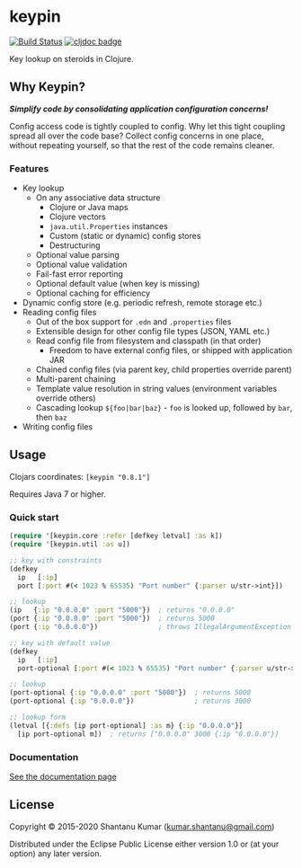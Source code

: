 # keypin

[![Build Status](https://travis-ci.org/kumarshantanu/keypin.svg)](https://travis-ci.org/kumarshantanu/keypin)
[![cljdoc badge](https://cljdoc.org/badge/keypin/keypin)](https://cljdoc.org/d/keypin/keypin)

Key lookup on steroids in Clojure.

## Why Keypin?

_**Simplify code by consolidating application configuration concerns!**_

Config access code is tightly coupled to config. Why let this tight coupling spread all
over the code base? Collect config concerns in one place, without repeating yourself,
so that the rest of the code remains cleaner.

### Features

- Key lookup
  - On any associative data structure
    - Clojure or Java maps
    - Clojure vectors
    - `java.util.Properties` instances
    - Custom (static or dynamic) config stores
    - Destructuring
  - Optional value parsing
  - Optional value validation
  - Fail-fast error reporting
  - Optional default value (when key is missing)
  - Optional caching for efficiency
- Dynamic config store (e.g. periodic refresh, remote storage etc.)
- Reading config files
  - Out of the box support for `.edn` and `.properties` files
  - Extensible design for other config file types (JSON, YAML etc.)
  - Read config file from filesystem and classpath (in that order)
    - Freedom to have external config files, or shipped with application JAR
  - Chained config files (via parent key, child properties override parent)
  - Multi-parent chaining
  - Template value resolution in string values (environment variables override others)
  - Cascading lookup `${foo|bar|baz}` - `foo` is looked up, followed by `bar`, then `baz`
- Writing config files


## Usage

Clojars coordinates: `[keypin "0.8.1"]`

Requires Java 7 or higher.


### Quick start

```clojure
(require '[keypin.core :refer [defkey letval] :as k])
(require '[keypin.util :as u])

;; key with constraints
(defkey
  ip   [:ip]
  port [:port #(< 1023 % 65535) "Port number" {:parser u/str->int}])

;; lookup
(ip   {:ip "0.0.0.0" :port "5000"})  ; returns "0.0.0.0"
(port {:ip "0.0.0.0" :port "5000"})  ; returns 5000
(port {:ip "0.0.0.0"})               ; throws IllegalArgumentException

;; key with default value
(defkey
  ip   [:ip]
  port-optional [:port #(< 1023 % 65535) "Port number" {:parser u/str->int :default 3000}])

;; lookup
(port-optional {:ip "0.0.0.0" :port "5000"})  ; returns 5000
(port-optional {:ip "0.0.0.0"})               ; returns 3000

;; lookup form
(letval [{:defs [ip port-optional] :as m} {:ip "0.0.0.0"}]
  [ip port-optional m])  ; returns ["0.0.0.0" 3000 {:ip "0.0.0.0"}]
```


### Documentation

[See the documentation page](doc/intro.md)


## License

Copyright © 2015-2020 Shantanu Kumar (kumar.shantanu@gmail.com)

Distributed under the Eclipse Public License either version 1.0 or (at
your option) any later version.
